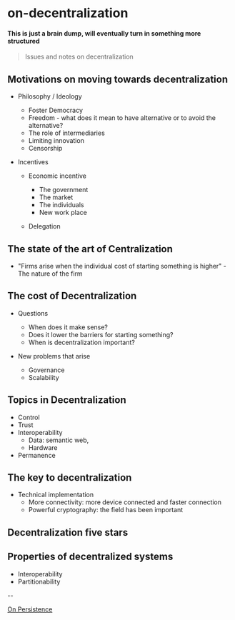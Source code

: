 # on-decentralization

#### This is just a brain dump, will eventually turn in something more structured

> Issues and notes on decentralization

## Motivations on moving towards decentralization

- Philosophy / Ideology
  - Foster Democracy
  - Freedom - what does it mean to have alternative or to avoid the alternative?
  - The role of intermediaries
  - Limiting innovation
  - Censorship

- Incentives
  - Economic incentive
    - The government
    - The market
    - The individuals
    - New work place

  - Delegation

## The state of the art of Centralization

- "Firms arise when the individual cost of starting something is higher" - The nature of the firm

## The cost of Decentralization

- Questions
  - When does it make sense?
  - Does it lower the barriers for starting something?
  - When is decentralization important?

- New problems that arise
  - Governance
  - Scalability

## Topics in Decentralization

- Control
- Trust
- Interoperability
  - Data: semantic web,
  - Hardware
- Permanence
  
## The key to decentralization

- Technical implementation
  - More connectivity: more device connected and faster connection
  - Powerful cryptography: the field has been important
  
## Decentralization five stars

## Properties of decentralized systems

- Interoperability
- Partitionability

--

[On Persistence](persistence.md)
